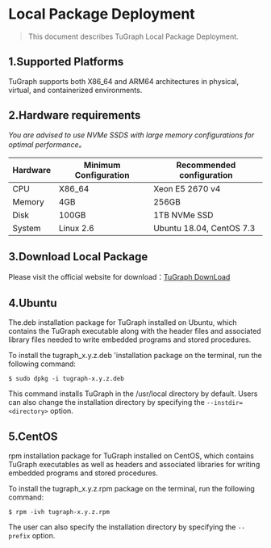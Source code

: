 # Local Package Deployment

> This document describes TuGraph Local Package Deployment.

## 1.Supported Platforms

TuGraph supports both X86_64 and ARM64 architectures in physical, virtual, and containerized environments.

## 2.Hardware requirements

_You are advised to use NVMe SSDS with large memory configurations for optimal performance。_

| Hardware | Minimum Configuration | Recommended configuration |
| -------- | --------------------- | ------------------------- |
| CPU      | X86_64                | Xeon E5 2670 v4           |
| Memory   | 4GB                   | 256GB                     |
| Disk     | 100GB                 | 1TB NVMe SSD              |
| System   | Linux 2.6             | Ubuntu 18.04, CentOS 7.3  |

## 3.Download Local Package

Please visit the official website for download：[TuGraph DownLoad](https://www.tugraph.org/download)

## 4.Ubuntu

The.deb installation package for TuGraph installed on Ubuntu, which contains the TuGraph executable along with the header files and associated library files needed to write embedded programs and stored procedures.

To install the tugraph_x.y.z.deb 'installation package on the terminal, run the following command:

```shell
$ sudo dpkg -i tugraph-x.y.z.deb
```

This command installs TuGraph in the /usr/local directory by default. Users can also change the installation directory by specifying the `--instdir=<directory>` option.

## 5.CentOS

rpm installation package for TuGraph installed on CentOS, which contains TuGraph executables as well as headers and associated libraries for writing embedded programs and stored procedures.

To install the tugraph_x.y.z.rpm package on the terminal, run the following command:

```shell
$ rpm -ivh tugraph-x.y.z.rpm
```

The user can also specify the installation directory by specifying the `--prefix` option.